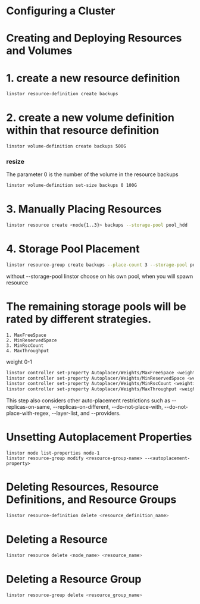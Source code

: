 # Configuring a Cluster
# Creating and Deploying Resources and Volumes
# 1. create a new resource definition
```bash
linstor resource-definition create backups
```
# 2. create a new volume definition within that resource definition
```bash
linstor volume-definition create backups 500G
```
### resize
The parameter 0 is the number of the volume in the resource backups
```bash
linstor volume-definition set-size backups 0 100G
```
# 3. Manually Placing Resources
```bash
linstor resource create <node{1..3}> backups --storage-pool pool_hdd
```
# 4. Storage Pool Placement
```bash
linstor resource-group create backups --place-count 3 --storage-pool pool_hdd
```
without --storage-pool  linstor choose on his own pool, when you will spawn resource

# The remaining storage pools will be rated by different strategies.
```text
1. MaxFreeSpace
2. MinReservedSpace
3. MinRscCount
4. MaxThroughput
```
weight 0-1
```bash
linstor controller set-property Autoplacer/Weights/MaxFreeSpace <weight>
linstor controller set-property Autoplacer/Weights/MinReservedSpace <weight>
linstor controller set-property Autoplacer/Weights/MinRscCount <weight>
linstor controller set-property Autoplacer/Weights/MaxThroughput <weight>
```
This step also considers other auto-placement restrictions such as --replicas-on-same, --replicas-on-different, --do-not-place-with, --do-not-place-with-regex, --layer-list, and --providers.

# Unsetting Autoplacement Properties
```text
linstor node list-properties node-1
linstor resource-group modify <resource-group-name> --<autoplacement-property>
```

#  Deleting Resources, Resource Definitions, and Resource Groups
```bash
linstor resource-definition delete <resource_definition_name>
```

# Deleting a Resource
```bash
linstor resource delete <node_name> <resource_name>
```
# Deleting a Resource Group
```bash
linstor resource-group delete <resource_group_name>
```
